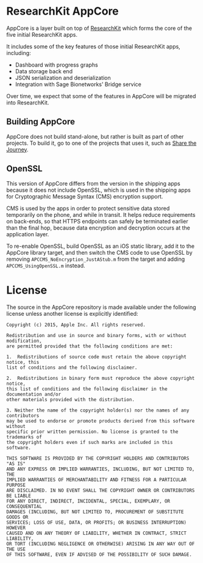 ResearchKit AppCore
===================

AppCore is a layer built on top of [ResearchKit](https://github.com/researchkit/ResearchKit) which forms the core of
the five initial ResearchKit apps.

It includes some of the key features of those initial ResearchKit apps,
including:

* Dashboard with progress graphs
* Data storage back end
* JSON serialization and deserialization
* Integration with Sage Bionetworks' Bridge service

Over time, we expect that some of the features in AppCore will be
migrated into ResearchKit.

Building AppCore
----------------

AppCore does not build stand-alone, but rather is built as part of other
projects. To build it, go to one of the projects that uses it, such as
[Share the Journey](https://github.com/ResearchKit/ShareTheJourney).

OpenSSL
-------

This version of AppCore differs from the version in the shipping apps
because it does not include OpenSSL, which is used in the shipping apps
for Cryptographic Message Syntax (CMS) encryption support.

CMS is used by the apps in order to protect sensitive data stored
temporarily on the phone, and while in transit. It helps reduce
requirements on back-ends, so that HTTPS endpoints can safely be
terminated earlier than the final hop, because data encryption and
decryption occurs at the application layer.

To re-enable OpenSSL, build OpenSSL as an iOS static library, add it
to the AppCore library target, and then switch the CMS code to use
OpenSSL by removing `APCCMS_NoEncryption_JustAStub.m` from the target
and adding `APCCMS_UsingOpenSSL.m` instead.


License
=======

The source in the AppCore repository is made available under the
following license unless another license is explicitly identified:

```
Copyright (c) 2015, Apple Inc. All rights reserved.

Redistribution and use in source and binary forms, with or without modification,
are permitted provided that the following conditions are met:

1.  Redistributions of source code must retain the above copyright notice, this
list of conditions and the following disclaimer.

2.  Redistributions in binary form must reproduce the above copyright notice,
this list of conditions and the following disclaimer in the documentation and/or
other materials provided with the distribution.

3. Neither the name of the copyright holder(s) nor the names of any contributors
may be used to endorse or promote products derived from this software without
specific prior written permission. No license is granted to the trademarks of
the copyright holders even if such marks are included in this software.

THIS SOFTWARE IS PROVIDED BY THE COPYRIGHT HOLDERS AND CONTRIBUTORS "AS IS"
AND ANY EXPRESS OR IMPLIED WARRANTIES, INCLUDING, BUT NOT LIMITED TO, THE
IMPLIED WARRANTIES OF MERCHANTABILITY AND FITNESS FOR A PARTICULAR PURPOSE
ARE DISCLAIMED. IN NO EVENT SHALL THE COPYRIGHT OWNER OR CONTRIBUTORS BE LIABLE
FOR ANY DIRECT, INDIRECT, INCIDENTAL, SPECIAL, EXEMPLARY, OR CONSEQUENTIAL
DAMAGES (INCLUDING, BUT NOT LIMITED TO, PROCUREMENT OF SUBSTITUTE GOODS OR
SERVICES; LOSS OF USE, DATA, OR PROFITS; OR BUSINESS INTERRUPTION) HOWEVER
CAUSED AND ON ANY THEORY OF LIABILITY, WHETHER IN CONTRACT, STRICT LIABILITY,
OR TORT (INCLUDING NEGLIGENCE OR OTHERWISE) ARISING IN ANY WAY OUT OF THE USE
OF THIS SOFTWARE, EVEN IF ADVISED OF THE POSSIBILITY OF SUCH DAMAGE.
```
